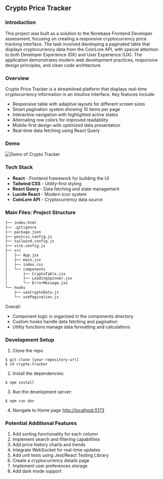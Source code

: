 Crypto Price Tracker
-----
### Introduction
This project was built as a solution to the Norebase Frontend Developer assessment, focusing on creating a responsive cryptocurrency price tracking interface. The task involved developing a paginated table that displays cryptocurrency data from the CoinLore API, with special attention to both Developer Experience (DX) and User Experience (UX). The application demonstrates modern web development practices, responsive design principles, and clean code architecture.

### Overview
Crypto Price Tracker is a streamlined platform that displays real-time cryptocurrency information in an intuitive interface. Key features include:
- Responsive table with adaptive layouts for different screen sizes
- Smart pagination system showing 10 items per page
- Interactive navigation with highlighted active states
- Alternating row colors for improved readability
- Mobile-first design with optimized data presentation
- Real-time data fetching using React Query

### Demo
![Demo of Crypto Tracker](./src/assets/demo.gif)

### Tech Stack
- **React** - Frontend framework for building the UI
- **Tailwind CSS** - Utility-first styling
- **React Query** - Data fetching and state management
- **Lucide React** - Modern icon system
- **CoinLore API** - Cryptocurrency data source

### Main Files: Project Structure
  ```sh
  ├── index.html
  ├── .gitignore
  ├── package.json
  ├── postcss.config.js
  ├── tailwind.config.js
  ├── vite.config.js
  ├── src
  │   ├── App.jsx
  │   ├── main.jsx
  │   ├── index.css
  │   └── components
  │       ├── CryptoTable.jsx
  │       ├── LoadingSpinner.jsx
  │       └── ErrorMessage.jsx
  └── hooks
      ├── useCryptoData.js
      └── usePagination.js
  ```
Overall:
* Component logic is organized in the components directory
* Custom hooks handle data fetching and pagination
* Utility functions manage data formatting and calculations

### Development Setup
1. Clone the repo
```
$ git clone [your-repository-url]
$ cd crypto-tracker
```

2. Install the dependencies:
```
$ npm install
```

3. Run the development server:
```
$ npm run dev
```

4. Navigate to Home page [http://localhost:5173](http://localhost:5173)

### Potential Additional Features
  
1. Add sorting functionality for each column
2. Implement search and filtering capabilities
3. Add price history charts and trends
4. Integrate WebSocket for real-time updates
5. Add unit tests using Jest/React Testing Library
6. Create a cryptocurrency details page
7. Implement user preferences storage
8. Add dark mode support